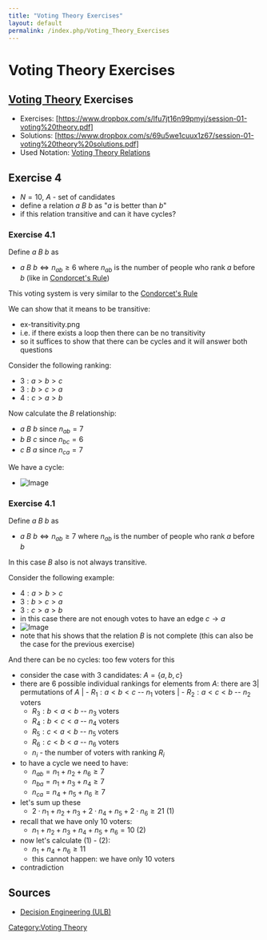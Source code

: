 ```yaml
---
title: "Voting Theory Exercises"
layout: default
permalink: /index.php/Voting_Theory_Exercises
---
```


# Voting Theory Exercises

## [Voting Theory](Voting_Theory) Exercises
- Exercises: [https://www.dropbox.com/s/lfu7jt16n99pmyj/session-01-voting%20theory.pdf]
- Solutions: [https://www.dropbox.com/s/69u5we1cuux1z67/session-01-voting%20theory%20solutions.pdf]
- Used Notation: [Voting Theory Relations](Voting_Theory_Relations)


## Exercise 4
- $N = 10$, $A$ - set of candidates
- define a relation $a \ B \ b$ as "$a$ is better than $b$"
- if this relation transitive and can it have cycles?

### Exercise 4.1
Define $a \ B \ b$ as 
- $a \ B \ b \iff n_{ab} \geqslant 6$ where $n_{ab}$ is the number of people who rank $a$ before $b$ (like in [Condorcet's Rule](Condorcet's_Rule))

This voting system is very similar to the [Condorcet's Rule](Condorcet's_Rule)

We can show that it means to be transitive:
- ex-transitivity.png
- i.e. if there exists a loop then there can be no transitivity 
- so it suffices to show that there can be cycles and it will answer both questions

Consider the following ranking:
- $3: a > b > c$
- $3: b > c > a$
- $4: c > a > b$

Now calculate the $B$ relationship:
- $a \ B \ b$ since $n_{ab} = 7$
- $b \ B \ c$ since $n_{bc} = 6$
- $c \ B \ a$ since $n_{ca} = 7$

We have a cycle:
- <img src="https://raw.github.com/alexeygrigorev/wiki-figures/master/ulb/de/vt/condorcet-monotonicity-2.png" alt="Image"> 


### Exercise 4.1
Define $a \ B \ b$ as 
- $a \ B \ b \iff n_{ab} \geqslant 7$ where $n_{ab}$ is the number of people who rank $a$ before $b$

In this case $B$ also is not always transitive.

Consider the following example: 
- $4: a > b > c$
- $3: b > c > a$
- $3: c > a > b$
- in this case there are not enough votes to have an edge $c \to a$
- <img src="https://raw.github.com/alexeygrigorev/wiki-figures/master/ulb/de/vt/ex-not-completeness.png" alt="Image">
- note that his shows that the relation $B$ is not complete (this can also be the case for the previous exercise)

And there can be no cycles: too few voters for this 
- consider the case with 3 candidates: $A = \{a, b, c\}$
- there are 6 possible individual rankings for elements from $A$: there are 3|   permutations of $A$ |  - $R_1: a < b < c$ -- $n_1$ voters |  - $R_2: a < c < b$ -- $n_2$ voters
  - $R_3: b < a < b$ -- $n_3$ voters
  - $R_4: b < c < a$ -- $n_4$ voters
  - $R_5: c < a < b$ -- $n_5$ voters
  - $R_6: c < b < a$ -- $n_6$ voters
  - $n_i$ - the number of voters with ranking $R_i$
- to have a cycle we need to have:
  - $n_{ab} = n_1 + n_2 + n_6 \geqslant 7$
  - $n_{ba} = n_1 + n_3 + n_4 \geqslant 7$
  - $n_{ca} = n_4 + n_5 + n_6 \geqslant 7$
- let's sum up these 
  - $2 \cdot n_1 + n_2 + n_3 + 2 \cdot n_4 + n_5 + 2 \cdot n_6 \geqslant 21$ (1)
- recall that we have only 10 voters:
  - $n_1 + n_2 + n_3 + n_4 + n_5 + n_6 = 10$ (2)
- now let's calculate (1) - (2):
  - $n_1 + n_4 + n_6 \geqslant 11$
  - this cannot happen: we have only 10 voters
- contradiction



## Sources
- [Decision Engineering (ULB)](Decision_Engineering_(ULB))

[Category:Voting Theory](Category_Voting_Theory)